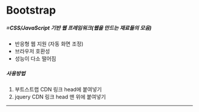 # Bootstrap

##### =CSS/JavaScript 기반 웹 프레임워크(웹을 만드는 재료들의 모음) 

+ 반응형 웹 지원 (자동 화면 조정)
+ 브라우저 호환성
+ 성능이 다소 떨어짐

##### 사용방법

1. 부트스트랩 CDN 링크 head에 붙여넣기
2. jquery CDN 링크 head 맨 위에 붙여넣기 

------------------------------------

